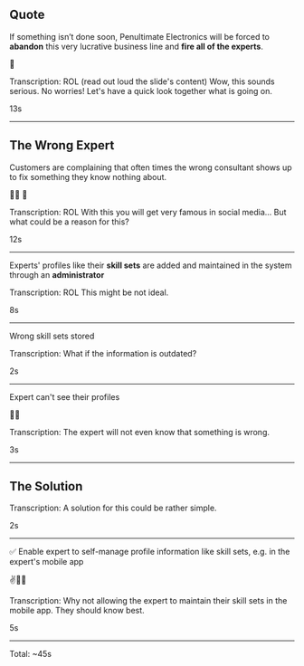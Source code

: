 ## Quote

If something isn’t done soon, Penultimate Electronics will be forced to **abandon** this very lucrative business line and **fire all of the experts**.

💸

Transcription:
ROL (read out loud the slide's content)
Wow, this sounds serious. No worries! Let's have a quick look together what is going on.

13s

---

## The Wrong Expert
Customers are complaining that often times the wrong consultant shows up to fix something they know nothing about.

🤷‍♂️ 🤬

Transcription:
ROL
With this you will get very famous in social media... But what could be a reason for this? 

12s

---

Experts' profiles like their **skill sets** are added and maintained in the system through an **administrator**

Transcription:
ROL
This might be not ideal.

8s

---

Wrong skill sets stored

Transcription:
What if the information is outdated?

2s

---

Expert can't see their profiles

🤷‍♂️

Transcription:
The expert will not even know that something is wrong.

3s

---

## The Solution

Transcription:
A solution for this could be rather simple.

2s

---

✅ Enable expert to self-manage profile information like skill sets, e.g. in the expert's mobile app

✌️👨‍💻


Transcription:
Why not allowing the expert to maintain their skill sets in the mobile app. They should know best.

5s

---

Total: ~45s
